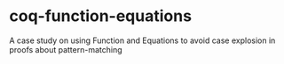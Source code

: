 # coq-function-equations
A case study on using Function and Equations to avoid case explosion in proofs about pattern-matching

